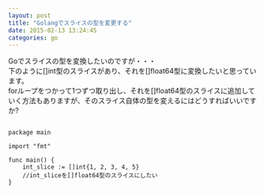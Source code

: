 ```yaml
---
layout: post
title: "Golangでスライスの型を変更する"
date: 2015-02-13 13:24:45
categories: go
---
```

<p>Goでスライスの型を変換したいのですが・・・<br>
下のように[]int型のスライスがあり、それを[]float64型に変換したいと思っています。<br>
forループをつかって1つずつ取り出し、それを[]float64型のスライスに追加していく方法もありますが、そのスライス自体の型を変えるにはどうすればいいですか?</p>

<pre>
<code>
package main

import "fmt"

func main() {
    int_slice := []int{1, 2, 3, 4, 5}
    //int_sliceを[]float64型のスライスにしたい
}

</code>
</pre>
